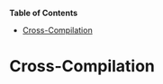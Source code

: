 <!-- START doctoc generated TOC please keep comment here to allow auto update -->
<!-- DON'T EDIT THIS SECTION, INSTEAD RE-RUN doctoc TO UPDATE -->
**Table of Contents**

- [Cross-Compilation](#cross-compilation)

<!-- END doctoc generated TOC please keep comment here to allow auto update -->

# Cross-Compilation
